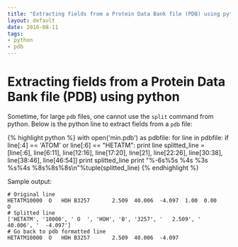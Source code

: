 ```yaml
---
title: "Extracting fields from a Protein Data Bank file (PDB) using python"
layout: default
date: 2016-08-11
tags:
- python
- pdb
---
```


# Extracting fields from a Protein Data Bank file (PDB) using python

Sometime, for large `pdb` files, one cannot use the `split` command from python.
Below is the python line to extract fields from a `pdb` file:

{% highlight python %}
with open('min.pdb') as pdbfile:
    for line in pdbfile:
        if line[:4] == 'ATOM' or line[:6] == "HETATM":
            print line
            splitted_line = [line[:6], line[6:11], line[12:16], line[17:20], line[21], line[22:26], line[30:38], line[38:46], line[46:54]]
            print splitted_line
            print "%-6s%5s %4s %3s %s%4s    %8s%8s%8s\n"%tuple(splitted_line)
{% endhighlight %}

Sample output:

    # Original line
    HETATM10000  O   HOH B3257       2.509  40.006  -4.097  1.00  0.00           O
    # Splitted line
    ['HETATM', '10000', ' O  ', 'HOH', 'B', '3257', '   2.509', '  40.006', '  -4.097']
    # Go back to pdb formatted line
    HETATM10000  O   HOH B3257       2.509  40.006  -4.097

